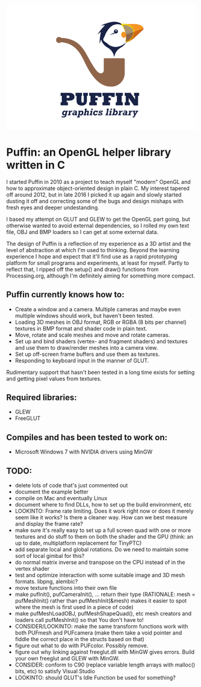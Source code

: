 ![Puffin Logo](logo.png)
# Puffin: an OpenGL helper library written in C

I started Puffin in 2010 as a project to teach myself "modern" OpenGL and how to approximate object-oriented design in plain C. 
My interest tapered off around 2012, but in late 2016 I picked it up again and slowly started dusting it off and correcting some of the bugs and design mishaps with fresh eyes and deeper undestanding. 

I based my attempt on GLUT and GLEW to get the OpenGL part going, but otherwise wanted to avoid external dependencies, so I rolled my own text file, OBJ and BMP loaders so I can get at some external data.

The design of Puffin is a reflection of my experience as a 3D artist and the level of abstraction at which I'm used to thinking. Beyond the learning experience I hope and expect that it'll find use as a rapid prototyping platform for small programs and experiments, at least for myself. Partly to reflect that, I ripped off the setup() and draw() functions from Processing.org, although I'm definitely aiming for something more compact.


## Puffin currently knows how to:
* Create a window and a camera. Multiple cameras and maybe even multiple windows should work, but haven't been tested.
* Loading 3D meshes in OBJ format, RGB or RGBA (8 bits per channel) textures in BMP format and shader code in plain text.
* Move, rotate and scale meshes and move and rotate cameras.
* Set up and bind shaders (vertex- and fragment shaders) and textures and use them to draw/render meshes into a camera view.
* Set up off-screen frame buffers and use them as textures.
* Responding to keyboard input in the manner of GLUT.

Rudimentary support that hasn't been tested in a long time exists for setting and getting pixel values from textures.


## Required libraries:
* GLEW
* FreeGLUT


## Compiles and has been tested to work on:
* Microsoft Windows 7 with NVIDIA drivers using MinGW


## TODO:

* delete lots of code that's just commented out
* document the example better
* compile on Mac and eventually Linux
* document where to find DLLs, how to set up the build environment, etc
* LOOKINTO: Frame rate limiting. Does it work right now or does it merely seem like it works? Is there a cleaner way. How can we best measure and display the frame rate?
* make sure it's really easy to set up a full screen quad with one or more textures and do stuff to them on both the shader and the GPU (think: an up to date, multiplatform replacement for TinyPTC)
* add separate local and global rotations. Do we need to maintain some sort of local gimbal for this?
* do normal matrix inverse and transpose on the CPU instead of in the vertex shader
* test and optimize interaction with some suitable image and 3D mesh formats. libpng, alembic?
* move texture functions into their own file
* make pufInit(), pufCameraInit(), ... return their type (RATIONALE: mesh = pufMeshInit() rather than pufMeshInit(&mesh) makes it easier to spot where the mesh is first used in a piece of code)
* make pufMeshLoadOBJ, pufMeshShapeQuad(), etc mesh creators and loaders call pufMeshInit() so that You don't have to!
* CONSIDER/LOOKINTO: make the same transform functions work with both PUFmesh and PUFcamera (make them take a void pointer and fiddle the correct place in the structs based on that)
* figure out what to do with PUFcolor. Possibly remove.
* figure out why linking against freeglut.dll with MinGW gives errors. Build your own freeglut and GLEW with MinGW.
* CONSIDER: conform to C90 (replace variable length arrays with malloc() bits, etc) to satisfy Visual Studio
* LOOKINTO: should GLUT's Idle Function be used for something?
